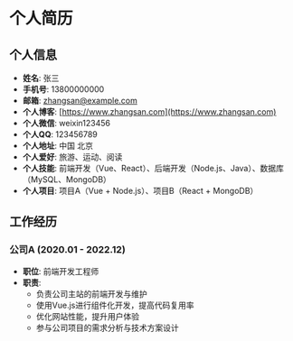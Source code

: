 # 个人简历

## 个人信息

- **姓名**: 张三
- **手机号**: 13800000000
- **邮箱**: <zhangsan@example.com>
- **个人博客**: [https://www.zhangsan.com](https://www.zhangsan.com)
- **个人微信**: weixin123456
- **个人QQ**: 123456789
- **个人地址**: 中国 北京
- **个人爱好**: 旅游、运动、阅读
- **个人技能**: 前端开发（Vue、React）、后端开发（Node.js、Java）、数据库（MySQL、MongoDB）
- **个人项目**: 项目A（Vue + Node.js）、项目B（React + MongoDB）

## 工作经历

### 公司A (2020.01 - 2022.12)

- **职位**: 前端开发工程师
- **职责**:
  - 负责公司主站的前端开发与维护
  - 使用Vue.js进行组件化开发，提高代码复用率
  - 优化网站性能，提升用户体验
  - 参与公司项目的需求分析与技术方案设计
  